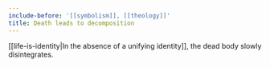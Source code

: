 ```yaml
---
include-before: '[[symbolism]], [[theology]]'
title: Death leads to decomposition
---
```


[[life-is-identity|In the absence of a unifying identity]], the dead body slowly disintegrates.
